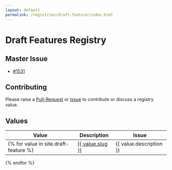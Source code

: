 ```yaml
---
layout: default
permalink: /registries/draft-feature/index.html
---
```


# Draft Features Registry

## Master Issue

* [#1531](https://github.com/OAI/OpenAPI-Specification/pull/1531)

## Contributing

Please raise a [Pull-Request](https://github.com/OAI/OpenAPI-Specification/pulls) or [Issue](https://github.com/OAI/OpenAPI-Specification/issues) to contribute or discuss a registry value.

## Values

|Value|Description|Issue|
|---|---|---|
{% for value in site.draft-feature %}| <a href="/draft-feature/{{ value.slug }}.html">{{ value.slug }}</a> | {{ value.description }} | {% if value.issue %}<a href="https://github.com/OAI/OpenAPI-Specification/issues/{{ value.issue }}">#{{ value.issue }}</a>{% endif %} |
{% endfor %}

